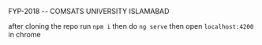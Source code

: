 FYP-2018 -- COMSATS UNIVERSITY ISLAMABAD

after cloning the repo
run `npm i`
then do `ng serve`
then open `localhost:4200` in chrome
